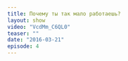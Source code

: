 ```yaml
---
title: Почему ты так мало работаешь?
layout: show
video: "VcdMm_C6QL0"
teaser: ""
date: "2016-03-21"
episode: 4
---
```

